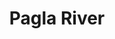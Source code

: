 ---
title: "Pagla River"
title_bn: "পাগলা নদী"
description: "It started flowing from west side of Meghna River at Nabinagar Upazilla and then divided into two branches. One fall into Titas river at Krishnanagar and the other fall into Meghna River at Chor Laspur."
---